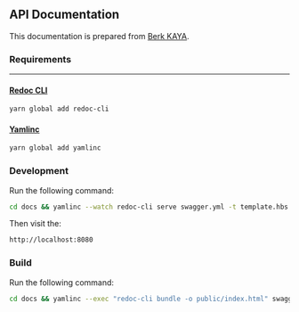 ## API Documentation

This documentation is prepared from [Berk KAYA](https://github.com/beerkaya).

### Requirements

---

#### [Redoc CLI](https://redoc.ly/docs/redoc/quickstart/cli/)

```bash
yarn global add redoc-cli
```

#### [Yamlinc](https://github.com/javanile/yamlinc)

```bash
yarn global add yamlinc
```

### Development

Run the following command:

```bash
cd docs && yamlinc --watch redoc-cli serve swagger.yml -t template.hbs --watch --options.nativeScrollbars=true
```

Then visit the:

```bash
http://localhost:8080
```

### Build

Run the following command:

```bash
cd docs && yamlinc --exec "redoc-cli bundle -o public/index.html" swagger.yml
```
